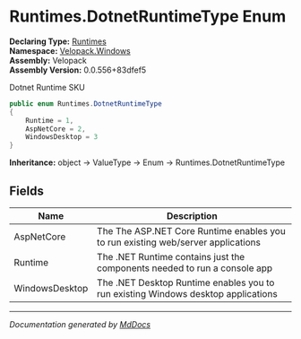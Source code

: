 ﻿<!--  
  <auto-generated>   
    The contents of this file were generated by a tool.  
    Changes to this file may be list if the file is regenerated  
  </auto-generated>   
-->

# Runtimes.DotnetRuntimeType Enum

**Declaring Type:** [Runtimes](../index.md)  
**Namespace:** [Velopack.Windows](../../index.md)  
**Assembly:** Velopack  
**Assembly Version:** 0.0.556+83dfef5

 Dotnet Runtime SKU 

```csharp
public enum Runtimes.DotnetRuntimeType
{
    Runtime = 1,
    AspNetCore = 2,
    WindowsDesktop = 3
}
```

**Inheritance:** object → ValueType → Enum → Runtimes.DotnetRuntimeType

## Fields

| Name           | Description                                                                         |
| -------------- | ----------------------------------------------------------------------------------- |
| AspNetCore     |  The The ASP.NET Core Runtime enables you to run existing web\/server applications  |
| Runtime        |  The .NET Runtime contains just the components needed to run a console app          |
| WindowsDesktop |  The .NET Desktop Runtime enables you to run existing Windows desktop applications  |

___

*Documentation generated by [MdDocs](https://github.com/ap0llo/mddocs)*
